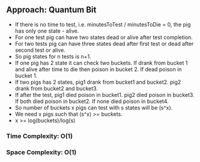 ## Approach: Quantum Bit
* If there is no time to test, i.e. minutesToTest / minutesToDie = 0, the pig has only one state - alive.
* For one test pig can have two states dead or alive after test completion.
* For two tests pig can have three states dead after first test or dead after second test or alive.
* So pig states for n tests is n+1.
* If one pig has 2 state it can check two buckets. If drank from bucket 1 and alive after time to die then poison in bucket 2. If dead poison in bucket 1.
* If two pigs has 2 states, pig1 drank from bucket1 and bucket2. pig2 drank from bucket2 and bucket3.
* If after the test, pig1 died poison in bucket1. pig2 died poison in bucket3. If both died poison in bucket2. If none died poison in bucket4.
* So number of buckets x pigs can test with s states will be (s^x).
* We need x pigs such that (s^x) >= buckets.
* x >= log(buckets)/log(s)
​
### Time Complexity: O(1)
### Space Complexity: O(1)